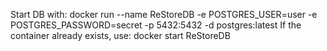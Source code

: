 Start DB with: docker run --name ReStoreDB -e POSTGRES_USER=user -e POSTGRES_PASSWORD=secret -p 5432:5432 -d postgres:latest
If the container already exists, use: docker start ReStoreDB